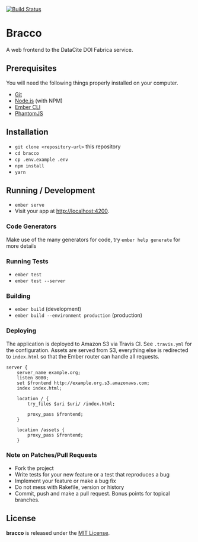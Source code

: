 [![Build Status](https://travis-ci.org/datacite/bracco.svg?branch=test)](https://travis-ci.org/datacite/bracco)

# Bracco

A web frontend to the DataCite DOI Fabrica service.

## Prerequisites

You will need the following things properly installed on your computer.

* [Git](https://git-scm.com/)
* [Node.js](https://nodejs.org/) (with NPM)
* [Ember CLI](https://ember-cli.com/)
* [PhantomJS](http://phantomjs.org/)

## Installation

* `git clone <repository-url>` this repository
* `cd bracco`
* `cp .env.example .env`
* `npm install`
* `yarn`

## Running / Development

* `ember serve`
* Visit your app at [http://localhost:4200](http://localhost:4200).

### Code Generators

Make use of the many generators for code, try `ember help generate` for more details

### Running Tests

* `ember test`
* `ember test --server`

### Building

* `ember build` (development)
* `ember build --environment production` (production)

### Deploying

The application is deployed to Amazon S3 via Travis CI. See `.travis.yml` for the configuration.
Assets are served from S3, everything else is redirected to `index.html` so that the Ember router
can handle all requests.

```
server {
    server_name example.org;
    listen 8080;
    set $frontend http://example.org.s3.amazonaws.com;
    index index.html;

    location / {
        try_files $uri $uri/ /index.html;

        proxy_pass $frontend;
    }

    location /assets {
        proxy_pass $frontend;
    }
```

### Note on Patches/Pull Requests

* Fork the project
* Write tests for your new feature or a test that reproduces a bug
* Implement your feature or make a bug fix
* Do not mess with Rakefile, version or history
* Commit, push and make a pull request. Bonus points for topical branches.

## License
**bracco** is released under the [MIT License](https://github.com/datacite/bracco/blob/master/LICENSE).
